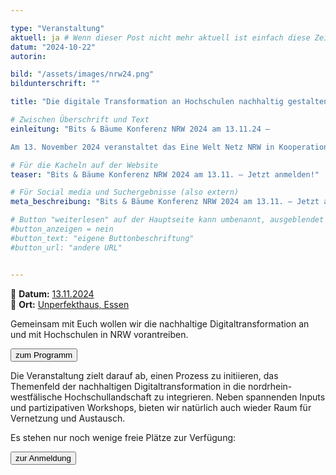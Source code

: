 ```yaml
---

type: "Veranstaltung"
aktuell: ja # Wenn dieser Post nicht mehr aktuell ist einfach diese Zeile mit # am Anfang der Zeile auskommentieren
datum: "2024-10-22"
autorin:

bild: "/assets/images/nrw24.png"
bildunterschrift: ""

title: "Die digitale Transformation an Hochschulen nachhaltig gestalten"

# Zwischen Überschrift und Text
einleitung: "Bits & Bäume Konferenz NRW 2024 am 13.11.24 – 

Am 13. November 2024 veranstaltet das Eine Welt Netz NRW in Kooperation mit der Universität Münster und dem an der FernUniversität in Hagen angesiedelten Projekt bne:digital.nrw die nächste Bits & Bäume NRW."

# Für die Kacheln auf der Website
teaser: "Bits & Bäume Konferenz NRW 2024 am 13.11. – Jetzt anmelden!"

# Für Social media und Suchergebnisse (also extern)
meta_beschreibung: "Bits & Bäume Konferenz NRW 2024 am 13.11. – Jetzt anmelden!"

# Button "weiterlesen" auf der Hauptseite kann umbenannt, ausgeblendet und zu anderer z.B. Externer URL zeigen
#button_anzeigen = nein 
#button_text: "eigene Buttonbeschriftung"
#button_url: "andere URL"


---
```


📅 **Datum:** [13.11.2024](/termine)<br>
📍 **Ort:** [Unperfekthaus, Essen](https://www.openstreetmap.org/way/286296429)<br>

Gemeinsam mit Euch wollen wir die nachhaltige Digitaltransformation an und mit Hochschulen in NRW vorantreiben.


<a href="https://nrw.bits-und-baeume.org/programm">
<button class="btn-dark">zum Programm</button>
</a>


Die Veranstaltung zielt darauf ab, einen Prozess zu initiieren, das Themenfeld der nachhaltigen Digitaltransformation in die nordrhein-westfälische Hochschullandschaft zu integrieren. Neben spannenden Inputs und partizipativen Workshops, bieten wir natürlich auch wieder Raum für Vernetzung und Austausch.

Es stehen nur noch wenige freie Plätze zur Verfügung:

<a href="https://nrw.bits-und-baeume.org">
<button class="btn-dark">zur Anmeldung</button>
</a>
